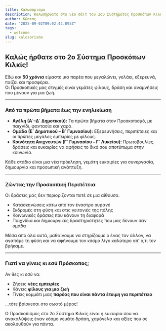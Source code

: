 ```yaml
---
title: Καλωσόρισμα
description: Καλωσήρθατε στο νέο σάιτ του 2ου Συστήματος Προσκόπων Κιλκίς
author: Κώστας
date: "2025-09-02T09:02:42.895Z"
tags:
  - welcome
slug: kalosorisma
---
```


## Καλώς ήρθατε στο 2ο Σύστημα Προσκόπων Κιλκίς!

Εδώ και **50 χρόνια** είμαστε μια παρέα που μεγαλώνει, γελάει, εξερευνά, παίζει και προσφέρει.  
Οι Προσκοπικές μας στιγμές είναι γεμάτες φίλους, δράση και αναμνήσεις που μένουν για μια ζωή.

---

### Από τα πρώτα βήματα έως την ενηλικίωση

- **Αγέλη (Α΄–Δ΄ Δημοτικού):** Τα πρώτα βήματα στον Προσκοπισμό, με παιχνίδι, φαντασία και χαρά.
- **Ομάδα (Ε΄ Δημοτικού – Β΄ Γυμνασίου):** Εξερευνήσεις, περιπέτειες και οι πρώτες μεγάλες εμπειρίες με φίλους.
- **Κοινότητα Ανιχνευτών (Γ΄ Γυμνασίου – Γ΄ Λυκείου):** Πρωτοβουλίες, δράσεις και ευκαιρίες να αφήσεις το δικό σου αποτύπωμα στην κοινωνία.

Κάθε στάδιο είναι μια νέα πρόκληση, γεμάτη ευκαιρίες για συνεργασία, δημιουργία και προσωπική ανάπτυξη.

---

### Ζώντας την Προσκοπική Περιπέτεια

Οι δράσεις μας δεν περιορίζονται ποτέ σε μια αίθουσα.

- Κατασκηνώσεις κάτω από τον έναστρο ουρανό
- Εκδρομές στη φύση και στις γειτονιές της πόλης
- Κοινωνικές δράσεις που κάνουν τη διαφορά
- Παιχνίδια και δημιουργικές δραστηριότητες που μας δένουν σαν ομάδα

Μέσα από όλα αυτά, μαθαίνουμε να στηρίζουμε ο ένας τον άλλον, να αγαπάμε τη φύση και να αφήνουμε τον κόσμο λίγο καλύτερο απ’ ό,τι τον βρήκαμε.

---

### Γιατί να γίνεις κι εσύ Πρόσκοπος;

Αν θες κι εσύ να:

- Ζήσεις **νέες εμπειρίες**
- Κάνεις **φίλους για μια ζωή**
- Γίνεις κομμάτι μιας **παρέας που είναι πάντα έτοιμη για περιπέτεια**

…τότε βρίσκεσαι στο σωστό μέρος!

Ο Προσκοπισμός στο 2ο Σύστημα Κιλκίς είναι η ευκαιρία σου να ανακαλύψεις έναν κόσμο γεμάτο δράση, χαμόγελα και αξίες που σε ακολουθούν για πάντα.
